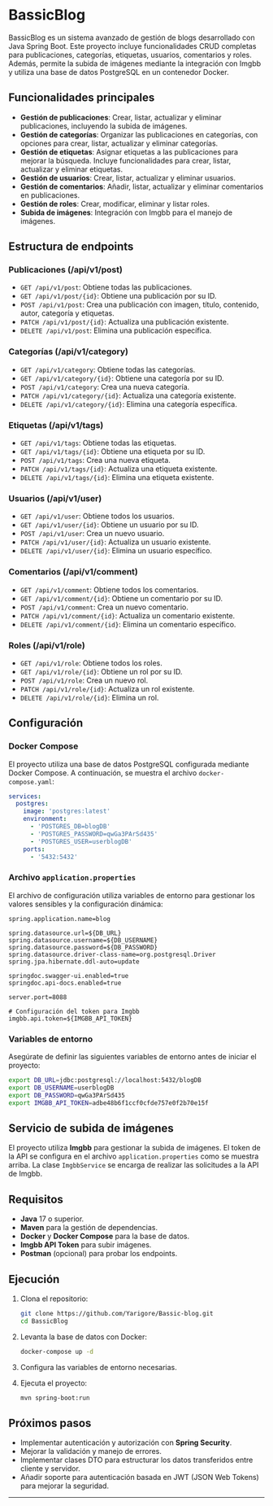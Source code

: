 # BassicBlog

BassicBlog es un sistema avanzado de gestión de blogs desarrollado con Java Spring Boot. Este proyecto incluye funcionalidades CRUD completas para publicaciones, categorías, etiquetas, usuarios, comentarios y roles. Además, permite la subida de imágenes mediante la integración con Imgbb y utiliza una base de datos PostgreSQL en un contenedor Docker.

## Funcionalidades principales

- **Gestión de publicaciones**: Crear, listar, actualizar y eliminar publicaciones, incluyendo la subida de imágenes.
- **Gestión de categorías**: Organizar las publicaciones en categorías, con opciones para crear, listar, actualizar y eliminar categorías.
- **Gestión de etiquetas**: Asignar etiquetas a las publicaciones para mejorar la búsqueda. Incluye funcionalidades para crear, listar, actualizar y eliminar etiquetas.
- **Gestión de usuarios**: Crear, listar, actualizar y eliminar usuarios.
- **Gestión de comentarios**: Añadir, listar, actualizar y eliminar comentarios en publicaciones.
- **Gestión de roles**: Crear, modificar, eliminar y listar roles.
- **Subida de imágenes**: Integración con Imgbb para el manejo de imágenes.

## Estructura de endpoints

### Publicaciones (/api/v1/post)

- `GET /api/v1/post`: Obtiene todas las publicaciones.
- `GET /api/v1/post/{id}`: Obtiene una publicación por su ID.
- `POST /api/v1/post`: Crea una publicación con imagen, título, contenido, autor, categoría y etiquetas.
- `PATCH /api/v1/post/{id}`: Actualiza una publicación existente.
- `DELETE /api/v1/post`: Elimina una publicación específica.

### Categorías (/api/v1/category)

- `GET /api/v1/category`: Obtiene todas las categorías.
- `GET /api/v1/category/{id}`: Obtiene una categoría por su ID.
- `POST /api/v1/category`: Crea una nueva categoría.
- `PATCH /api/v1/category/{id}`: Actualiza una categoría existente.
- `DELETE /api/v1/category/{id}`: Elimina una categoría específica.

### Etiquetas (/api/v1/tags)

- `GET /api/v1/tags`: Obtiene todas las etiquetas.
- `GET /api/v1/tags/{id}`: Obtiene una etiqueta por su ID.
- `POST /api/v1/tags`: Crea una nueva etiqueta.
- `PATCH /api/v1/tags/{id}`: Actualiza una etiqueta existente.
- `DELETE /api/v1/tags/{id}`: Elimina una etiqueta existente.

### Usuarios (/api/v1/user)

- `GET /api/v1/user`: Obtiene todos los usuarios.
- `GET /api/v1/user/{id}`: Obtiene un usuario por su ID.
- `POST /api/v1/user`: Crea un nuevo usuario.
- `PATCH /api/v1/user/{id}`: Actualiza un usuario existente.
- `DELETE /api/v1/user/{id}`: Elimina un usuario específico.

### Comentarios (/api/v1/comment)

- `GET /api/v1/comment`: Obtiene todos los comentarios.
- `GET /api/v1/comment/{id}`: Obtiene un comentario por su ID.
- `POST /api/v1/comment`: Crea un nuevo comentario.
- `PATCH /api/v1/comment/{id}`: Actualiza un comentario existente.
- `DELETE /api/v1/comment/{id}`: Elimina un comentario específico.

### Roles (/api/v1/role)

- `GET /api/v1/role`: Obtiene todos los roles.
- `GET /api/v1/role/{id}`: Obtiene un rol por su ID.
- `POST /api/v1/role`: Crea un nuevo rol.
- `PATCH /api/v1/role/{id}`: Actualiza un rol existente.
- `DELETE /api/v1/role/{id}`: Elimina un rol.

## Configuración

### Docker Compose

El proyecto utiliza una base de datos PostgreSQL configurada mediante Docker Compose. A continuación, se muestra el archivo `docker-compose.yaml`:

```yaml
services:
  postgres:
    image: 'postgres:latest'
    environment:
      - 'POSTGRES_DB=blogDB'
      - 'POSTGRES_PASSWORD=qwGa3PArSd435'
      - 'POSTGRES_USER=userblogDB'
    ports:
      - '5432:5432'
```

### Archivo `application.properties`

El archivo de configuración utiliza variables de entorno para gestionar los valores sensibles y la configuración dinámica:

```properties
spring.application.name=blog

spring.datasource.url=${DB_URL}
spring.datasource.username=${DB_USERNAME}
spring.datasource.password=${DB_PASSWORD}
spring.datasource.driver-class-name=org.postgresql.Driver
spring.jpa.hibernate.ddl-auto=update

springdoc.swagger-ui.enabled=true
springdoc.api-docs.enabled=true

server.port=8088

# Configuración del token para Imgbb
imgbb.api.token=${IMGBB_API_TOKEN}
```

### Variables de entorno

Asegúrate de definir las siguientes variables de entorno antes de iniciar el proyecto:

```bash
export DB_URL=jdbc:postgresql://localhost:5432/blogDB
export DB_USERNAME=userblogDB
export DB_PASSWORD=qwGa3PArSd435
export IMGBB_API_TOKEN=adbe48b6f1ccf0cfde757e0f2b70e15f
```

## Servicio de subida de imágenes

El proyecto utiliza **Imgbb** para gestionar la subida de imágenes. El token de la API se configura en el archivo `application.properties` como se muestra arriba. La clase `ImgbbService` se encarga de realizar las solicitudes a la API de Imgbb.

## Requisitos

- **Java** 17 o superior.
- **Maven** para la gestión de dependencias.
- **Docker** y **Docker Compose** para la base de datos.
- **Imgbb API Token** para subir imágenes.
- **Postman** (opcional) para probar los endpoints.

## Ejecución

1. Clona el repositorio:
   ```bash
   git clone https://github.com/Yarigore/Bassic-blog.git
   cd BassicBlog
   ```

2. Levanta la base de datos con Docker:
   ```bash
   docker-compose up -d
   ```

3. Configura las variables de entorno necesarias.

4. Ejecuta el proyecto:
   ```bash
   mvn spring-boot:run
   ```

## Próximos pasos

- Implementar autenticación y autorización con **Spring Security**.
- Mejorar la validación y manejo de errores.
- Implementar clases DTO para estructurar los datos transferidos entre cliente y servidor.
- Añadir soporte para autenticación basada en JWT (JSON Web Tokens) para mejorar la seguridad.
  
---
